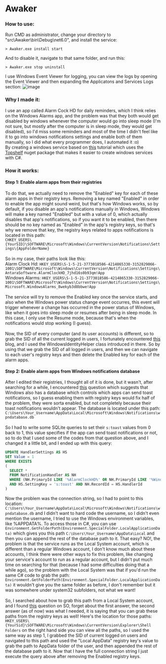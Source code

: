 # Awaker
### How to use:
Run CMD as administrator, change your directory to "src\Awaker\bin\Debug\net6.0", and install the service:
<br/>
```batch
> Awaker.exe install start
```
And to disable it, navigate to that same folder, and run this:
```batch
> Awaker.exe stop uninstall
```
I use Windows Event Viewer for logging, you can view the logs by opening the Event Viewer and then expanding the Applicatons and Services Logs section:
![image](https://user-images.githubusercontent.com/77694696/189342715-9c4b3b9b-7446-4565-9519-f45294be0071.png)
### Why I made it:
I use an app called Alarm Cock HD for daily reminders, which I think relies on the Windows Alarms app, and the problem was that they both would get disabled by windows whenever the computer would go into sleep mode (I'm not sure, but mostly after the computer is in sleep mode, they would get disabled), so I'd miss some reminders and most of the time I didn't feel like it to go into windows notifications settings and enable both of them manually, so I did what every programmer does, I automated it :o)
<br/>
By creating a windows service based on [this](https://youtu.be/y64L-3HKuP0) tutorial which uses the [Topshelf](https://www.nuget.org/packages/Topshelf/) nuget package that makes it easier to create windows services with C#.
<br/>
### How it works:
#### Step 1: Enable alarm apps from their registries
To do that, we actually need to remove the "Enabled" key for each of these alarm apps in their registry keys. Removing a key named "Enabled" in order to enable the app might sound weird, but that's how Windows works, so by default, if you disable an app's notifications manually in Windows, Windows will make a key named "Enabled" but with a value of 0, which actually disables that app's notifications, so if you want it to be enabled, then there should be no key named as "Enabled" in the app's registry keys, so that's why we remove that key, the registry keys related to apps notifications is located in this path:
<br/>
`CHKEY_USERS\{YourSID}\SOFTWARE\Microsoft\Windows\CurrentVersion\Notifications\Settings\{AppFolderName}`
<br/>
<br/>
So in my case, their paths look like this:
<br/>
Alarm Clock Hd: `HKEY_USERS\S-1-5-21-3773018586-4214865330-3152829066-1001\SOFTWARE\Microsoft\Windows\CurrentVersion\Notifications\Settings\AntaraSoftware.AlarmClockHD_7jhd16s0b93qm!App`
<br/>
Windows Alarms: `HKEY_USERS\S-1-5-21-3773018586-4214865330-3152829066-1001\SOFTWARE\Microsoft\Windows\CurrentVersion\Notifications\Settings\Microsoft.WindowsAlarms_8wekyb3d8bbwe!App`
<br/>
<br/>
The service will try to remove the Enabled key once the service starts, and also when the Windows power status change event occurres, this event will trigger whenever a change has occurred in the power status of Windows, like when it goes into sleep mode or resumes after being in sleep mode. In this case, I only use the Resume mode, because that's when the notifications would stop working (I guess).
<br/>
<br/>
Now, the SID of every computer (and its user accounts) is different, so to grab the SID of all the current logged in users, I fortunately encountered [this](https://www.softwaremeadows.com/posts/writing-to-current-users-registry-when/) blog, and I used the WindowsIdentityHelper class introduced in there. So by using that we grab the SID of all logged in users, and then we can navigate to each user's registry keys and then delete the Enabled key for each of the alarm apps.
#### Step 2: Enable alarm apps from Windows notifications database
After I edited their registries, I thought all of it is done, but it wasn't, after searching for a while, I encountered [this](https://docs.microsoft.com/en-us/answers/questions/314561/enforcing-notifications-from-specific-applications.html) question which suggests that Windows also has a database which controls which apps can send toast notifications, so I guess enabling them with registry keys would fix half of the problem, they were sorta enabled, but not completely because their toast notifications wouldn't appear. The database is located under this path: `C:\Users\Your_Username\AppData\Local\Microsoft\Windows\Notifications\wpndatabase.db`
<br/>
<br/>
So I had to write some SQLite queries to set their `s:toast` values from 0 back to 1, this value specifies if the app can send toast notifications or not, so to do that I used some of the codes from that question above, and I changed it a little bit, and I ended up with this query:
<br/>
```SQL
UPDATE HandlerSettings AS HS
SET Value = 1
WHERE EXISTS
(
  SELECT *
  FROM NotificationHandler AS NH
  WHERE (NH.PrimaryId LIKE '%AlarmClockHD%' OR NH.PrimaryId LIKE '%WindowsAlarms%')
  AND HS.SettingKey = 's:toast' AND NH.RecordId = HS.HandlerId
)
```
Now the problem was the connection string, so I had to point to this location: `C:\Users\Your_Username\AppData\Local\Microsoft\Windows\Notifications\wpndatabase.db` and I didn't want to hard code the username, so I didn't even mention the username, I tried to use the Windows environment variables, like %APPDATA%. To access those in C#, you can use `Environment.GetFolderPath(Environment.SpecialFolder.LocalApplicationData)` which gives you this path `C:\Users\Your_Username\AppData\Local` and then you can append the rest of the database path to it. That easy? NO!, the problem is that the service runs as the Local System account, which is different than a regular Windows account, I don't know much about these accounts, I think there were other ways to fix this problem, like changing your service's account to run as a regular account, but I didn't put much time on searching for that (because I had some difficulties doing that a while ago), so the problem with the Local System was that if you'd run the same C# code to grab the path: `Environment.GetFolderPath(Environment.SpecialFolder.LocalApplicationData)` it wouldn't give you the same folder as before, I don't remember but it was somewhere under system32 subfolders, not what we want!
<br/>
<br/>
So, I searched about how to grab this path from a Local System account, and I found [this](https://stackoverflow.com/questions/11201308/get-appdata-local-folder-path-in-c-sharp-windows-service) question on SO, forget about the first answer, the second answer (as of now) was what I needed, it is saying that you can grab these paths from the registry keys as well! Here's the location for those paths:
`HKEY_USERS\{YourSid}\SOFTWARE\Microsoft\Windows\CurrentVersion\Explorer\Shell Folders` on the right hand side you can view all the paths, so I used the same way as step 1, I grabbed the SID of current logged on users and navigated to this path and used the "Local AppData" registry key's value to grab the path to AppData folder of the user, and then appended the rest of the database path to it. Now that I have the full connection string I just execute the query above after removing the Enabled registry keys.
